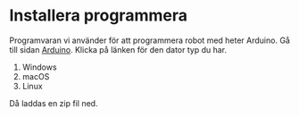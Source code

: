 # Installera programmera
Programvaran vi använder för att programmera robot med heter Arduino.
Gå till sidan [Arduino](https://www.arduino.cc/en/software).
Klicka på länken för den dator typ du har.

1. Windows
2. macOS
3. Linux

Då laddas en zip fil ned.

